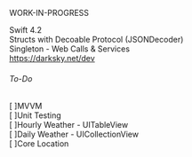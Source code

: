 WORK-IN-PROGRESS


Swift 4.2    
Structs with Decoable Protocol (JSONDecoder)  
Singleton - Web Calls & Services    
https://darksky.net/dev  


###### To-Do
[ ]MVVM    
[ ]Unit Testing   
[ ]Hourly Weather - UITableView  
[ ]Daily Weather - UICollectionView    
[ ]Core Location    



